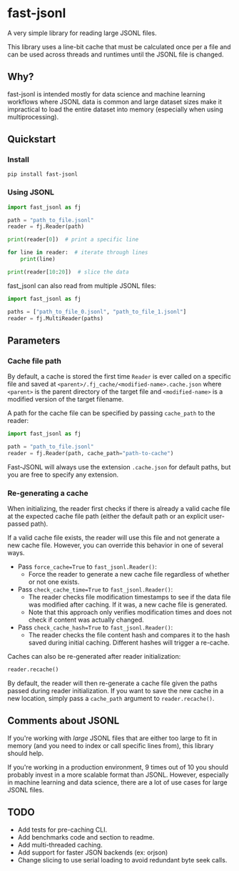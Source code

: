 # fast-jsonl

A very simple library for reading large JSONL files.

This library uses a line-bit cache that must be calculated once per a file and
can be used across threads and runtimes until the JSONL file is changed.

## Why?

fast-jsonl is intended mostly for data science and machine learning
workflows where JSONL data is common and large dataset sizes make it
impractical to load the entire dataset into memory (especially when using
multiprocessing).

## Quickstart

### Install

```shell
pip install fast-jsonl
```

### Using JSONL

```python
import fast_jsonl as fj

path = "path_to_file.jsonl"
reader = fj.Reader(path)

print(reader[0])  # print a specific line

for line in reader:  # iterate through lines
    print(line)

print(reader[10:20])  # slice the data
```

fast_jsonl can also read from multiple JSONL files:
```python
import fast_jsonl as fj

paths = ["path_to_file_0.jsonl", "path_to_file_1.jsonl"]
reader = fj.MultiReader(paths)
```

## Parameters

### Cache file path
By default, a cache is stored the first time `Reader` is ever called on a
specific file and saved at `<parent>/.fj_cache/<modified-name>.cache.json`
where `<parent>` is the parent directory of the target file and
`<modified-name>` is a modified version of the target filename.

A path for the cache file can be specified by passing `cache_path` to the
reader:

```python
import fast_jsonl as fj

path = "path_to_file.jsonl"
reader = fj.Reader(path, cache_path="path-to-cache")
```

Fast-JSONL will always use the extension `.cache.json` for default paths, but
you are free to specify any extension.

### Re-generating a cache

When initializing, the reader first checks if there is already a valid cache
file at the expected cache file path (either the default path or an explicit
user-passed path).

If a valid cache file exists, the reader will use this file and not generate a
new cache file.
However, you can override this behavior in one of several ways.
- Pass `force_cache=True` to `fast_jsonl.Reader()`:
  - Force the reader to generate a new cache file regardless of whether or not
    one exists.
- Pass `check_cache_time=True` to `fast_jsonl.Reader()`:
  - The reader checks file modification timestamps to see if the data file was
    modified after caching. If it was, a new cache file is generated.
  - Note that this approach only verifies modification times and does not check
    if content was actually changed.
- Pass `check_cache_hash=True` to `fast_jsonl.Reader()`:
  - The reader checks the file content hash and compares it to the hash saved
    during initial caching. Different hashes will trigger a re-cache.

Caches can also be re-generated after reader initialization:
```python
reader.recache()
```
By default, the reader will then re-generate a cache file given the paths
passed during reader initialization.
If you want to save the new cache in a new location, simply pass a `cache_path`
argument to `reader.recache()`.

## Comments about JSONL

If you're working with *large* JSONL files that are either too large to fit in
memory (and you need to index or call specific lines from), this library should help.

If you're working in a production environment, 9 times out of 10 you should
probably invest in a more scalable format than JSONL.
However, especially in machine learning and data science, there are a lot of
use cases for large JSONL files.

## TODO

- Add tests for pre-caching CLI.
- Add benchmarks code and section to readme.
- Add multi-threaded caching.
- Add support for faster JSON backends (ex: orjson)
- Change slicing to use serial loading to avoid redundant byte seek calls.
